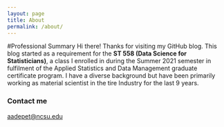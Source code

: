 ```yaml
---
layout: page
title: About
permalink: /about/
---
```

#Professional Summary
Hi there! Thanks for visiting my GitHub blog. This blog started as a requirement for the __ST 558 (Data Science for Statisticians)__, a class I enrolled in during the Summer 2021 semester in fulfilment of the Applied Statistics and Data Management graduate certificate program. I have a diverse background but have been primarily working as material scientist in the tire Industry for the last 9 years. 

### Contact me

[aadepet@ncsu.edu](mailto:aadepet@ncsu.edu)
